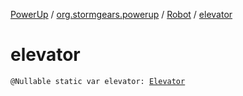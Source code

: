[PowerUp](../../index.md) / [org.stormgears.powerup](../index.md) / [Robot](index.md) / [elevator](./elevator.md)

# elevator

`@Nullable static var elevator: `[`Elevator`](../../org.stormgears.powerup.subsystems.elevatorclimber/-elevator/index.md)